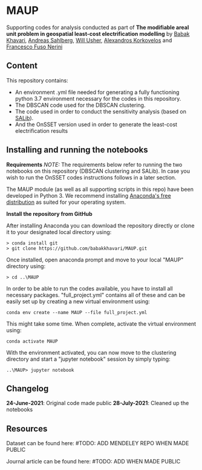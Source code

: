 # MAUP
Supporting codes for analysis conducted as part of **The modifiable areal unit problem in geospatial least-cost electrification modelling** by [Babak Khavari](https://github.com/babakkhavari), [Andreas Sahlberg](https://github.com/AndreasSahlberg), [Will Usher](https://github.com/willu47), [Alexandros Korkovelos](https://github.com/akorkovelos) and [Francesco Fuso Nerini](https://github.com/FFusoNerini)

## Content
This repository contains:
* An environment .yml file needed for generating a fully functioning python 3.7 environment necessary for the codes in this repository.
* The DBSCAN code used for the DBSCAN clustering. 
* The code used in order to conduct the sensitivity analysis (based on [SALib](https://github.com/SALib/SALib)).
* And the OnSSET version used in order to generate the least-cost electrification results

## Installing and running the notebooks

**Requirements**
*NOTE:* The requirements below refer to running the two notebooks on this repository (DBSCAN clustering and SALib). In case you wish to run the OnSSET codes instructions follows in a later section.  

The MAUP module (as well as all supporting scripts in this repo) have been developed in Python 3. We recommend installing [Anaconda's free distribution](https://www.anaconda.com/distribution/) as suited for your operating system. 

**Install the repository from GitHub**

After installing Anaconda you can download the repository directly or clone it to your designated local directory using:

```
> conda install git
> git clone https://github.com/babakkhavari/MAUP.git
```
Once installed, open anaconda prompt and move to your local "MAUP" directory using:
```
> cd ..\MAUP
```

In order to be able to run the codes available, you have to install all necessary packages. "full_project.yml" contains all of these and can be easily set up by creating a new virtual environment using:

```
conda env create --name MAUP --file full_project.yml
```

This might take some time. When complete, activate the virtual environment using:

```
conda activate MAUP
```

With the environment activated, you can now move to the clustering directory and start a "jupyter notebook" session by simply typing:

```
..\MAUP> jupyter notebook 
```
## Changelog
**24-June-2021**: Original code made public
**28-July-2021**: Cleaned up the notebooks

## Resources
Dataset can be found here: #TODO: ADD MENDELEY REPO WHEN MADE PUBLIC 

Journal article can be found here: #TODO: ADD WHEN MADE PUBLIC
